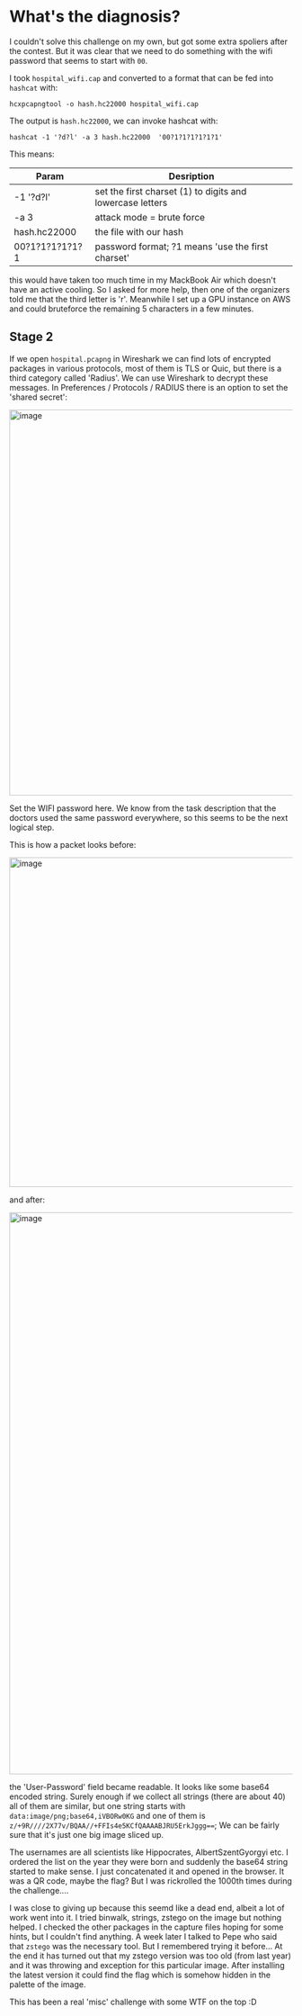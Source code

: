 # What's the diagnosis?

I couldn't solve this challenge on my own, but got some extra spoliers after the contest. But it was clear
that we need to do something with the wifi password that seems to start with `00`.

I took `hospital_wifi.cap` and converted to a format that can be fed into `hashcat` with:

```
hcxpcapngtool -o hash.hc22000 hospital_wifi.cap
```

The output is `hash.hc22000`, we can invoke hashcat with:

```
hashcat -1 '?d?l' -a 3 hash.hc22000  '00?1?1?1?1?1?1'
```

This means:

|Param            | Desription                                                 |
| --------------- | ---------------------------------------------------------- |
| -1 '?d?l'       | set the first  charset (1) to digits and lowercase letters |
| -a 3            | attack mode = brute force                                  |
| hash.hc22000    | the file with our hash                                     |
| 00?1?1?1?1?1?1  | password format; ?1 means 'use the first charset'          |


this would have taken too much time in my MackBook Air which doesn't have an
active cooling. So I asked for more help, then one of the organizers told me that the
third letter is 'r'. Meanwhile I set up a GPU instance on AWS and could bruteforce the
remaining 5 characters in a few minutes.

## Stage 2

If we open `hospital.pcapng` in Wireshark we can find lots of encrypted packages in various 
protocols, most of them is TLS or Quic, but there is a third category called 'Radius'. We can use Wireshark
to decrypt these messages. In Preferences / Protocols / RADIUS there is an 
option to set the 'shared secret':

<img width="686" alt="image" src="https://user-images.githubusercontent.com/6275775/234602053-1a260169-cb61-4e63-b0f1-02e6cef0b7c8.png">

Set the WIFI password here.  We know from the task description that the doctors used the 
same password everywhere, so this seems to be the next logical step.


This is how a packet looks before:

<img width="586" alt="image" src="https://user-images.githubusercontent.com/6275775/234603121-36b0459e-f327-4233-a245-4d6fe79124a8.png">

and after:

<img width="999" alt="image" src="https://user-images.githubusercontent.com/6275775/234603494-acf1c4d6-c4ee-4df2-94e8-e543e89cd7c8.png">

the 'User-Password' field became readable. It looks like some base64 encoded string. Surely enough
if we collect all strings (there are about 40) all of them are similar, but one string starts with 
`data:image/png;base64,iVBORw0KG` and one of them is `z/+9R////2X77v/BQAA//+FFIs4e5KCfQAAAABJRU5ErkJggg==`;
We can be fairly sure that it's just one big image sliced up.

The usernames are all scientists like Hippocrates, AlbertSzentGyorgyi etc. I ordered the list on the year 
they were born and suddenly the base64 string started to make sense. I
just concatenated it and opened in the browser. It was a QR code, maybe the flag? But I was rickrolled the
1000th times during the challenge.... 

I was close to giving up because this seemd like a dead end, albeit a lot of work went into it. I tried
binwalk, strings, zstego on the image but nothing helped. I checked the other packages in the capture files
hoping for some hints, but I couldn't find anything. A week later I talked to Pepe who said that
`zstego` was the necessary tool. But I remembered trying it before... At the end it has turned out that
my zstego version was too old (from last year) and it was throwing and exception for this particular image.
After installing the latest version it could find the flag which is somehow hidden in the palette of the image.

This has been a real 'misc' challenge with some WTF on the top :D